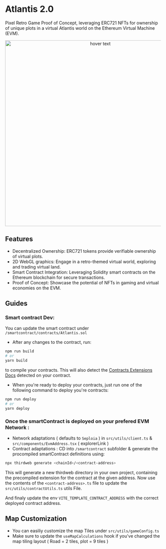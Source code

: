 # Atlantis 2.0

Pixel Retro Game Proof of Concept, leveraging ERC721 NFTs for ownership of unique plots in a virtual Atlantis world on the Ethereum Virtual Machine (EVM).


<p align="center">
  <img src="https://i.ibb.co/s2BhgfB/Screenshot-from-2024-06-18-16-05-11.png" width="600" title="hover text">
</p>

## Features
- Decentralized Ownership: ERC721 tokens provide verifiable ownership of virtual plots.
- 2D WebGL graphics: Engage in a retro-themed virtual world, exploring and trading virtual land.
- Smart Contract Integration: Leveraging Solidity smart contracts on the Ethereum blockchain for secure transactions.
- Proof of Concept: Showcase the potential of NFTs in gaming and virtual economies on the EVM.

## Guides

### Smart contract Dev: 
You can update the smart contract under `/smartcontract/contracts/Atlantis.sol`
- After any changes to the contract, run:

```bash
npm run build
# or
yarn build
```

to compile your contracts. This will also detect the [Contracts Extensions Docs](https://portal.thirdweb.com/contractkit) detected on your contract.

- When you're ready to deploy your contracts, just run one of the following command to deploy you're contracts:

```bash
npm run deploy
# or
yarn deploy
```

### Once the smartContract is deployed on your prefered EVM Network :
-  Network adaptations ( defaults to `Seploia` ) in `src/utils/client.ts` & `src/components/EvmAddress.tsx` ( explorerLink )
-  Contract adaptations :
CD into `/smartcontract` subfolder & generate the procompiled smartContract definitions using:
```bash
npx thirdweb generate <chainId>/<contract-address>
```
This will generate a new thirdweb directory in your own project, containing the precompiled extension for the contract at the given address.
Now use the contents of the `<contract-address>.ts` file to update the `src/utils/contractUtils.ts` utils File.

And finaly update the env `VITE_TEMPLATE_CONTRACT_ADDRESS` with the correct deployed contract address.

## Map Customization 
- You can easiliy customize the map Tiles under `src/utils/gameConfig.ts` 
- Make sure to update the `useMapCalculations` hook if you've changed the map tiling layout ( Road = 2 tiles, plot = 9 tiles ) 
